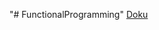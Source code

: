 "# FunctionalProgramming" 
[Doku](https://docs.google.com/document/d/1zmWluyFXCm0gm4PBTwfOX1rVf5XUDi7hDwCoWqRbI6A/edit)
